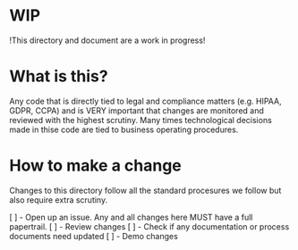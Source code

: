 # WIP

!This directory and document are a work in progress!

# What is this?

Any code that is directly tied to legal and compliance matters (e.g. HIPAA, GDPR, CCPA) and is VERY important that changes are monitored and reviewed with the highest scrutiny. Many times technological decisions made in thise code are tied to business operating procedures.

# How to make a change

Changes to this directory follow all the standard procesures we follow but also require extra scrutiny.

[ ] - Open up an issue. Any and all changes here MUST have a full papertrail.
[ ] - Review changes
[ ] - Check if any documentation or process documents need updated
[ ] - Demo changes
